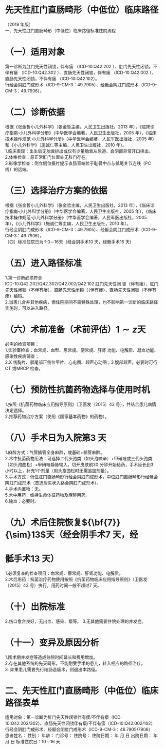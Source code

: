 # 先天性肛门直肠畸形（中低位）临床路径  
（2019 年版）  
一、先天性肛门直肠畸形（中低位）临床路径标准住院流程  
# （一）适用对象  
第一诊断为肛门先天性闭锁，伴有瘘
（ICD-10:Q42.202 ）、肛门先天性闭锁，不伴有瘘
（ICD-10:Q42.302 ）、直肠先天性闭锁，伴有瘘
（ICD-10:Q42.002 ）、直肠先天性闭锁，不伴有瘘
（ICD-10:Q42.102）。  
行经会阴肛门成形术（ICD-9-CM-3：49.7905）、经骶会阴肛门成形术（ICD-9-CM-3：49.7906）。  
# （二）诊断依据  
根据《张金哲小儿外科学》（张金哲主编，人民卫生出版社，2013 年），《临床诊疗指南·小儿外科学分册》（中华医学会编著，人民卫生出版社，2005 年），《临床技术操作规范·小儿外科学分册》（中华医学会编著，人民军医出版社，2005 年）和《小儿外科学》（施诚仁等主编，人民卫生出版社，2010 年）。  
1.临床表现：出生后无胎粪排出或仅有少量胎粪从尿道、会阴部异常开口排出。  
2.体格检查：原正常肛门位置处无肛门存在。  
3.影像学检查：倒立侧位摄片提示直肠盲端位于耻骨中点与骶尾关节连线（PC 线）的远端。  
# （三）选择治疗方案的依据  
根据《张金哲小儿外科学》（张金哲主编，人民卫生出版社，2013 年），《临床诊疗指南·小儿外科学分册》（中华医学会编著，人民卫生出版社，2005 年），《临床技术操作规范·小儿外科学分册》（中华医学会编著，人民军医出版社，2005 年），《小儿外科学》（施诚仁等主编，人民卫生出版社，2010 年）。  
行经会阴肛门成形术（ICD-9-CM-3：49.7905）、经骶会阴肛门成形术（ICD-9-CM-3：49.7906）。  
（四）标准住院日为${\uparrow\!0\!\sim\!16}$天（经会阴手术10 天，经骶手术16 天）  
# （五）进入路径标准  
1.第一诊断必须符合  
ICD-10:Q42.202/Q42.302/Q42.002/Q42.102 肛门先天性闭 锁（伴有瘘）、肛门先天性闭锁（不伴有瘘）、直肠先天性闭锁（（伴有瘘）、直肠先天性闭锁（不伴有瘘）编码。  
2.当患儿合并其他疾病，但住院期间不需特殊处理，也不影响第一诊断的临床路径实施时，可以进入路径。  
# （六）术前准备（术前评估）$\scriptstyle1\sim z$天  
必需的检查项目：  
1.实验室检查：血常规、血型、尿常规、便常规、肝肾 功能、电解质、凝血功能、感染性疾病筛查；  
2.X 线胸片、骶尾部正侧位平片、心电图、超声心动图；3.腹部超声，必要时可行CT 或MRCP 检查。  
# （七）预防性抗菌药物选择与使用时机  
1.按照《抗菌药物临床应用指导原则》（卫医发〔2015〕43 号），并结合患儿病情决定选择。  
2.推荐药物治疗方案（使用《国家基本药物》的药物）。  
# （八）手术日为入院第3 天  
1.麻醉方式：气管插管全身麻醉，或基础$+$骶管麻醉。  
2.术中抗菌药物用法：可选择二代头孢类（如头孢呋辛）+甲硝唑或三代头孢类（如头孢曲松）$+$甲硝唑静脉输入，切开皮肤前30 分钟开始给药，手术延长到3 小时以上，补充1个剂量（用头孢曲松时无需追加剂量）。  
3.手术方式：低位肛门直肠畸形行经会阴肛门成形术，中位肛门直肠畸形行经骶会阴肛门成形术（首选后矢状入路会阴肛门成形术）。  
4.手术内置物：无。  
5.术中用药：维持生命体征药物及麻醉用药。  
6.输血：必要时。  
# （九）术后住院恢复${\bf{7}}{\sim}13$天（经会阴手术7 天，经  
# 骶手术13 天）  
1.必须复查的检查项目：血常规、尿常规、肝肾功能、电解质。  
2.术后用药：抗菌治疗药物使用按照《抗菌药物临床应用指导原则》（卫医发〔2015〕43 号）执行，用药时间一般不超过7 天。  
# （十）出院标准  
2.伤口愈合良好，无出血、感染、瘘等。 3.无其他需要住院处理的并发症。  
# （十一）变异及原因分析  
1.围术期并发症等造成住院时间延长和费用增加。  
2.存在其他系统的先天畸形，不能耐受手术的患儿，转入相应的路径治疗。  
3. 如果患儿需要先行结肠造瘘术，则退出本路径。  
# 二、先天性肛门直肠畸形（中低位）临床路径表单  
适用对象：第一诊断为肛门先天性闭锁伴有瘘/不伴有瘘（ICD-10:Q42.202/302）、直肠先天性闭锁伴有瘘/不伴有瘘（ICD-10:Q42.002/102） 行经会阴肛门成形术、经骶会阴肛门成形术（ICD-9-CM-3：49.7905/7906）  
患者姓名：           性别：      年龄：        门诊号：       住院号：       住院日期：    年    月    日 出院日期：    年   月   日  标准住院日：$10\!\sim\!16$ 天  
